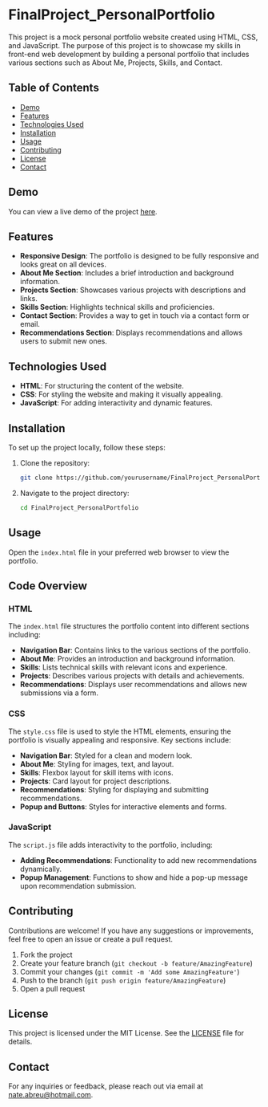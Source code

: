 # FinalProject_PersonalPortfolio

This project is a mock personal portfolio website created using HTML, CSS, and JavaScript. The purpose of this project is to showcase my skills in front-end web development by building a personal portfolio that includes various sections such as About Me, Projects, Skills, and Contact.

## Table of Contents

- [Demo](#demo)
- [Features](#features)
- [Technologies Used](#technologies-used)
- [Installation](#installation)
- [Usage](#usage)
- [Contributing](#contributing)
- [License](#license)
- [Contact](#contact)

## Demo

You can view a live demo of the project [here](#).

## Features

- **Responsive Design**: The portfolio is designed to be fully responsive and looks great on all devices.
- **About Me Section**: Includes a brief introduction and background information.
- **Projects Section**: Showcases various projects with descriptions and links.
- **Skills Section**: Highlights technical skills and proficiencies.
- **Contact Section**: Provides a way to get in touch via a contact form or email.
- **Recommendations Section**: Displays recommendations and allows users to submit new ones.

## Technologies Used

- **HTML**: For structuring the content of the website.
- **CSS**: For styling the website and making it visually appealing.
- **JavaScript**: For adding interactivity and dynamic features.

## Installation

To set up the project locally, follow these steps:

1. Clone the repository:
    ```bash
    git clone https://github.com/yourusername/FinalProject_PersonalPortfolio.git
    ```
2. Navigate to the project directory:
    ```bash
    cd FinalProject_PersonalPortfolio
    ```

## Usage

Open the `index.html` file in your preferred web browser to view the portfolio.

## Code Overview

### HTML

The `index.html` file structures the portfolio content into different sections including:

- **Navigation Bar**: Contains links to the various sections of the portfolio.
- **About Me**: Provides an introduction and background information.
- **Skills**: Lists technical skills with relevant icons and experience.
- **Projects**: Describes various projects with details and achievements.
- **Recommendations**: Displays user recommendations and allows new submissions via a form.

### CSS

The `style.css` file is used to style the HTML elements, ensuring the portfolio is visually appealing and responsive. Key sections include:

- **Navigation Bar**: Styled for a clean and modern look.
- **About Me**: Styling for images, text, and layout.
- **Skills**: Flexbox layout for skill items with icons.
- **Projects**: Card layout for project descriptions.
- **Recommendations**: Styling for displaying and submitting recommendations.
- **Popup and Buttons**: Styles for interactive elements and forms.

### JavaScript

The `script.js` file adds interactivity to the portfolio, including:

- **Adding Recommendations**: Functionality to add new recommendations dynamically.
- **Popup Management**: Functions to show and hide a pop-up message upon recommendation submission.

## Contributing

Contributions are welcome! If you have any suggestions or improvements, feel free to open an issue or create a pull request.

1. Fork the project
2. Create your feature branch (`git checkout -b feature/AmazingFeature`)
3. Commit your changes (`git commit -m 'Add some AmazingFeature'`)
4. Push to the branch (`git push origin feature/AmazingFeature`)
5. Open a pull request

## License

This project is licensed under the MIT License. See the [LICENSE](LICENSE) file for details.

## Contact

For any inquiries or feedback, please reach out via email at [nate.abreu@hotmail.com](mailto:nate.abreu@hotmail.com).
